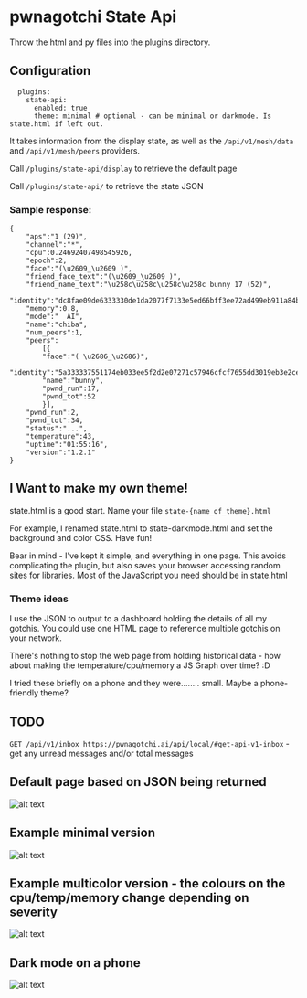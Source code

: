 # pwnagotchi State Api

Throw the html and py files into the plugins directory. 

## Configuration

```
  plugins:
    state-api:
      enabled: true
      theme: minimal # optional - can be minimal or darkmode. Is state.html if left out.
```

It takes information from the display state, as well as the `/api/v1/mesh/data` and `/api/v1/mesh/peers` providers. 

Call `/plugins/state-api/display` to retrieve the default page

Call `/plugins/state-api/` to retrieve the state JSON

### Sample response:
```
{
    "aps":"1 (29)",
    "channel":"*",
    "cpu":0.24692407498545926,
    "epoch":2,
    "face":"(\u2609_\u2609 )",
    "friend_face_text":"(\u2609_\u2609 )",
    "friend_name_text":"\u258c\u258c\u258c\u258c bunny 17 (52)",
    "identity":"dc8fae09de6333330de1da2077f7133e5ed66bff3ee72ad499eb911a84be3ce1",
    "memory":0.8,
    "mode":"  AI",
    "name":"chiba",
    "num_peers":1,
    "peers":
        [{
        "face":"( \u2686_\u2686)",
        "identity":"5a333337551174eb033ee5f2d2e07271c57946cfcf7655dd3019eb3e2ce10",
        "name":"bunny",
        "pwnd_run":17,
        "pwnd_tot":52
        }],
    "pwnd_run":2,
    "pwnd_tot":34,
    "status":"...",
    "temperature":43,
    "uptime":"01:55:16",
    "version":"1.2.1"
}
```

## I Want to make my own theme!

state.html is a good start. Name your file `state-{name_of_theme}.html`

For example, I renamed state.html to state-darkmode.html and set the background and color CSS. Have fun!

Bear in mind - I've kept it simple, and everything in one page. This avoids complicating the plugin, but also saves your browser accessing random sites for libraries. Most of the JavaScript you need should be in state.html

### Theme ideas
I use the JSON to output to a dashboard holding the details of all my gotchis. You could use one HTML page to reference multiple gotchis on your network. 

There's nothing to stop the web page from holding historical data - how about making the temperature/cpu/memory a JS Graph over time? :D 

I tried these briefly on a phone and they were........ small. Maybe a phone-friendly theme?

## TODO
`GET /api/v1/inbox https://pwnagotchi.ai/api/local/#get-api-v1-inbox` - get any unread messages and/or total messages

## Default page based on JSON being returned

![alt text](https://github.com/dipsylala/pwnagotchi-state-api/blob/master/images/screen.gif "Animated Pwnagotchi HTML page")

## Example minimal version

![alt text](https://github.com/dipsylala/pwnagotchi-state-api/blob/master/images/minimal.gif "Minimal themed Pwnagotchi HTML page")

## Example multicolor version - the colours on the cpu/temp/memory change depending on severity

![alt text](https://github.com/dipsylala/pwnagotchi-state-api/blob/master/images/hotdog.PNG "Hotdog themed Pwnagotchi HTML page")

## Dark mode on a phone

![alt text](https://github.com/dipsylala/pwnagotchi-state-api/blob/master/images/dark%20mode%20phone.jpg "Minimal themed Pwnagotchi HTML page")
